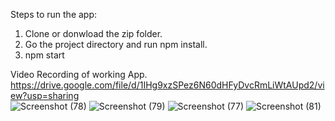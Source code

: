 Steps to run the app:
1. Clone or donwload the zip folder.
2. Go the project directory and run npm install.
3. npm start

Video Recording of working App.   https://drive.google.com/file/d/1IHg9xzSPez6N60dHFyDvcRmLiWtAUpd2/view?usp=sharing  
![Screenshot (78)](https://user-images.githubusercontent.com/87422755/219791416-a8adbc9b-32f0-4f57-bc11-e53fb4045fbd.png)
![Screenshot (79)](https://user-images.githubusercontent.com/87422755/219791442-b084fa74-117d-41d5-9e3b-33f4bae11805.png)
![Screenshot (77)](https://user-images.githubusercontent.com/87422755/219791452-73ec40ac-2962-42e4-81c4-ce7f9abcd44a.png)
![Screenshot (81)](https://user-images.githubusercontent.com/87422755/219795244-6e49e160-9fe5-4209-94c9-75bfa369a648.png)

